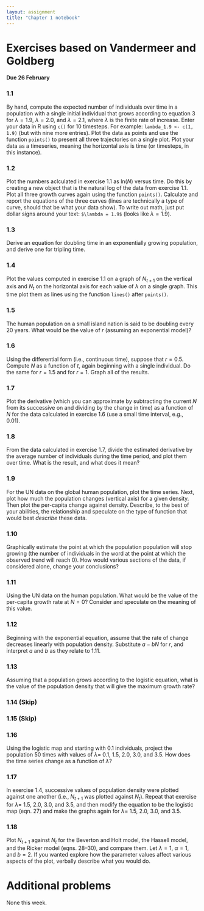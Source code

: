 ```yaml
---
layout: assignment
title: "Chapter 1 notebook"
---
```


# Exercises based on Vandermeer and Goldberg
**Due 26 February**

### 1.1
By hand, compute the expected number of individuals over time in a population with a single initial individual that grows according to equation 3 for $\lambda = 1.9$, $\lambda = 2.0$, and $\lambda = 2.1$, where $\lambda$ is the finite rate of increase. Enter your data in R using `c()` for 10 timesteps. For example: `lambda_1.9 <- c(1, 1.9)` (but with nine more entries). Plot the data as points and use the function `points()` to present all three trajectories on a single plot. Plot your data as a timeseries, meaning the horizontal axis is time (or timesteps, in this instance).

### 1.2
Plot the numbers aclculated in exercise 1.1 as ln($N$) versus time. Do this by creating a new object that is the natural log of the data from exercise 1.1. Plot all three growth curves again using the function `points()`. Calculate and report the equations of the three curves (lines are technically a type of curve, should that be what your data show). To write out math, just put dollar signs around your text: `$\lambda = 1.9$` (looks like $\lambda = 1.9$).

### 1.3
Derive an equation for doubling time in an exponentially growing population, and derive one for tripling time.

### 1.4
Plot the values computed in exercise 1.1 on a graph of $N_{t+1}$ on the vertical axis and $N_t$ on the horizontal axis for each value of $\lambda$ on a single graph. This time plot them as lines using the function `lines()` after `points()`.

### 1.5
The human population on a small island nation is said to be doubling every 20 years. What would be the value of $r$ (assuming an exponential model)?

### 1.6
Using the differential form (i.e., continuous time), suppose that $r = 0.5$. Compute $N$ as a function of $t$, again beginning with a single individual. Do the same for $r = 1.5$ and for $r = 1$. Graph all of the results.

### 1.7
Plot the derivative (which you can approximate by subtracting the current $N$ from its successive on and dividing by the change in time) as a function of $N$ for the data calculated in exercise 1.6 (use a small time interval, e.g., 0.01).

### 1.8
From the data calculated in exercise 1.7, divide the estimated derivative by the average number of individuals during the time period, and plot them over time. What is the result, and what does it mean?

### 1.9
For the UN data on the global human population, plot the time series. Next, plot how much the population changes (vertical axis) for a given density. Then plot the per-capita change against density. Describe, to the best of your abilities, the relationship and speculate on the type of function that would best *describe* these data.

### 1.10 
Graphically estimate the point at which the population population will stop growing (the number of individuals in the word at the point at which the observed trend will reach 0). How would various sections of the data, if considered alone, change your conclusions?

### 1.11
Using the UN data on the human population. What would be the value of the per-capita growth rate at $N = 0$? Consider and speculate on the meaning of this value.

### 1.12
Beginning with the exponential equation, assume that the rate of change decreases linearly with population density. Substitute $a - bN$ for $r$, and interpret $a$ and $b$ as they relate to 1.11.

### 1.13
Assuming that a population grows according to the logistic equation, what is the value of the population density that will give the maximum growth rate?

### 1.14 (Skip)

### 1.15 (Skip)

### 1.16
Using the logistic map and starting with 0.1 individuals, project the population 50 times with values of $\lambda =$ 0.1, 1.5, 2.0, 3.0, and 3.5. How does the time series change as a function of $\lambda$?

### 1.17
In exercise 1.4, successive values of population density were plotted against one another (i.e., $N_{t+1}$ was plotted against $N_t$). Repeat that exercise for $\lambda =$ 1.5, 2.0, 3.0, and 3.5, and then modify the equation to be the logistic map (eqn. 27) and make the graphs again for $\lambda =$ 1.5, 2.0, 3.0, and 3.5.

### 1.18
Plot $N_{t+1}$ against $N_t$ for the Beverton and Holt model, the Hassell model, and the Ricker model (eqns. 28–30), and compare them. Let $\lambda = 1$, $\alpha = 1$, and $b = 2$. If you wanted explore how the parameter values affect various aspects of the plot, verbally describe what you would do.


# Additional problems
None this week.